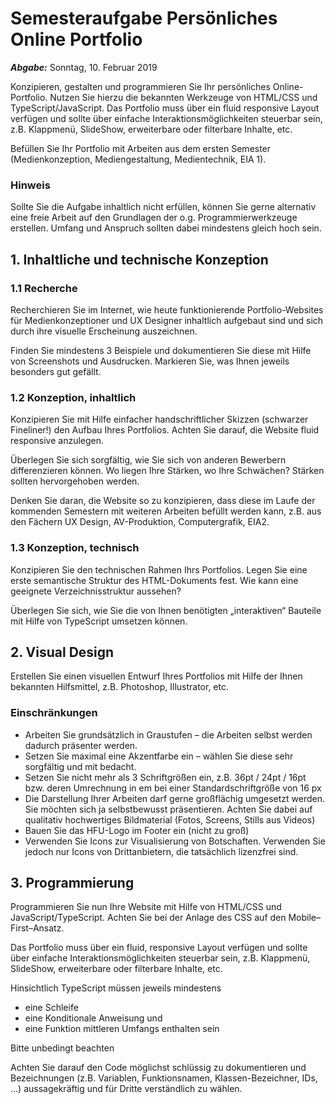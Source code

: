 # Semesteraufgabe Persönliches Online Portfolio

***Abgabe:*** Sonntag, 10. Februar 2019

Konzipieren, gestalten und programmieren Sie Ihr persönliches Online-Portfolio.
Nutzen Sie hierzu die bekannten Werkzeuge von HTML/CSS und TypeScript/JavaScript.
Das Portfolio muss über ein fluid responsive Layout verfügen und sollte über einfache Interaktionsmöglichkeiten steuerbar sein, z.B. Klappmenü, SlideShow, erweiterbare oder filterbare Inhalte, etc. 

Befüllen Sie Ihr Portfolio mit Arbeiten aus dem ersten Semester (Medienkonzeption, Mediengestaltung, Medientechnik, EIA 1).


### Hinweis
Sollte Sie die Aufgabe inhaltlich nicht erfüllen, können Sie gerne alternativ eine freie Arbeit auf den Grundlagen der o.g. Programmierwerkzeuge erstellen. Umfang und Anspruch sollten dabei mindestens gleich hoch sein.


## 1. Inhaltliche und technische Konzeption 
### 1.1 Recherche
Recherchieren Sie im Internet, wie heute funktionierende Portfolio-Websites für Medienkonzeptioner und UX Designer inhaltlich aufgebaut sind und sich durch ihre visuelle Erscheinung auszeichnen.

Finden Sie mindestens 3 Beispiele und dokumentieren Sie diese mit Hilfe von Screenshots und Ausdrucken. Markieren Sie, was Ihnen jeweils besonders gut gefällt.

### 1.2 Konzeption, inhaltlich
    
Konzipieren Sie mit Hilfe einfacher handschriftlicher Skizzen (schwarzer Fineliner!) den Aufbau Ihres Portfolios. Achten Sie darauf, die Website fluid responsive anzulegen.

Überlegen Sie sich sorgfältig, wie Sie sich von anderen Bewerbern differenzieren können. Wo liegen Ihre Stärken, wo Ihre Schwächen? 
Stärken sollten hervorgehoben werden.

Denken Sie daran, die Website so zu konzipieren, dass diese im Laufe der kommenden Semestern mit weiteren Arbeiten befüllt werden kann, z.B. aus den Fächern UX Design, AV-Produktion, Computergrafik, EIA2.

### 1.3 Konzeption, technisch
Konzipieren Sie den technischen Rahmen Ihrs Portfolios.
Legen Sie eine erste semantische Struktur des HTML-Dokuments fest.
Wie kann eine geeignete Verzeichnisstruktur aussehen?

Überlegen Sie sich, wie Sie die von Ihnen benötigten „interaktiven“ Bauteile mit Hilfe von TypeScript umsetzen können.

## 2. Visual Design
Erstellen Sie einen visuellen Entwurf Ihres Portfolios mit Hilfe der Ihnen bekannten Hilfsmittel, z.B. Photoshop, Illustrator, etc.


### Einschränkungen

- Arbeiten Sie grundsätzlich in Graustufen – die Arbeiten selbst werden dadurch präsenter werden.
- Setzen Sie maximal eine Akzentfarbe ein – wählen Sie diese sehr sorgfältig und mit bedacht.
- Setzen Sie nicht mehr als 3 Schriftgrößen ein, z.B. 36pt / 24pt / 16pt bzw. deren Umrechnung in em bei einer Standardschriftgröße von 16 px
- Die Darstellung Ihrer Arbeiten darf gerne großflächig umgesetzt werden. 
Sie möchten sich ja selbstbewusst präsentieren.
Achten Sie dabei auf qualitativ hochwertiges Bildmaterial (Fotos, Screens, Stills aus Videos)
- Bauen Sie das HFU-Logo im Footer ein (nicht zu groß)
- Verwenden Sie Icons zur Visualisierung von Botschaften. Verwenden Sie jedoch nur Icons von Drittanbietern, die tatsächlich lizenzfrei sind.


## 3. Programmierung
Programmieren Sie nun Ihre Website mit Hilfe von HTML/CSS und JavaScript/TypeScript.
Achten Sie bei der Anlage des CSS auf den Mobile–First–Ansatz.

Das Portfolio muss über ein fluid, responsive Layout verfügen und sollte über einfache Interaktionsmöglichkeiten steuerbar sein, z.B. Klappmenü, SlideShow, erweiterbare oder filterbare Inhalte, etc. 

Hinsichtlich TypeScript müssen jeweils mindestens
-	eine Schleife
-	eine Konditionale Anweisung und 
-	eine Funktion mittleren Umfangs enthalten sein

Bitte unbedingt beachten

Achten Sie darauf den Code möglichst schlüssig zu dokumentieren und Bezeichnungen (z.B. Variablen, Funktionsnamen, Klassen-Bezeichner, IDs, ...) aussagekräftig und für Dritte verständlich zu wählen.

